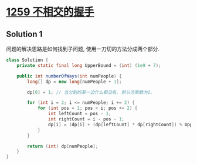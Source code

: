 # [1259 不相交的握手](https://leetcode.cn/problems/handshakes-that-dont-cross/)

## Solution 1

问题的解决思路是如何找到子问题, 使用一刀切的方法分成两个部分.

```java
class Solution {
    private static final long UpperBound = (int) (1e9 + 7);

    public int numberOfWays(int numPeople) {
        long[] dp = new long[numPeople + 1];

        dp[0] = 1; // 当分割的某一边什么都没有, 默认方案数为1.

        for (int i = 2; i <= numPeople; i += 2) {
            for (int pos = 1; pos < i; pos += 2) {
                int leftCount = pos - 1;
                int rightCount = i - pos - 1;
                dp[i] = (dp[i] + (dp[leftCount] * dp[rightCount]) % UpperBound) % UpperBound;
            }
        }

        return (int) dp[numPeople];
    }
}
```

